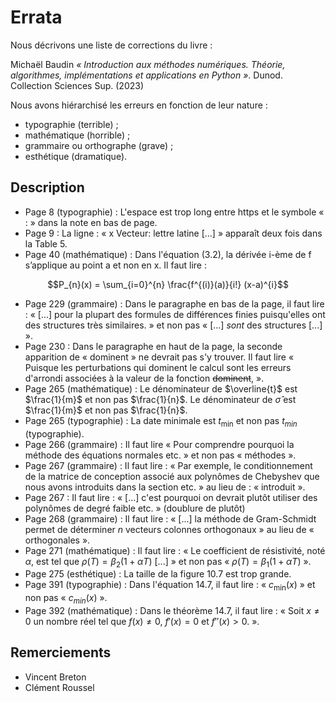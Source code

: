 # Errata
Nous décrivons une liste de corrections du livre :

Michaël Baudin _« Introduction aux méthodes numériques. Théorie, algorithmes, implémentations et applications en Python »_. Dunod. Collection Sciences Sup. (2023)

Nous avons hiérarchisé les erreurs en fonction de leur nature :
- typographie (terrible) ;
- mathématique (horrible) ;
- grammaire ou orthographe (grave) ;
- esthétique (dramatique).

## Description
- Page 8 (typographie) : L'espace est trop long entre https et le symbole « : » dans la note en bas de page.
- Page 9 : La ligne : « x Vecteur: lettre latine [...] » apparaît deux fois dans la Table 5.
- Page 40 (mathématique) : Dans l'équation (3.2), la dérivée i-ème de f s’applique au point a et non en x.
  Il faut lire :
```math
P_{n}(x) = \sum_{i=0}^{n} \frac{f^{(i)}(a)}{i!} (x-a)^{i}
```
- Page 229 (grammaire) : Dans le paragraphe en bas de la page, il faut lire : « \[...\] pour la plupart 
  des formules de différences finies puisqu'elles ont des structures très similaires. »
  et non pas « \[...\] _sont_ des structures \[...\] ».
- Page 230 : Dans le paragraphe en haut de la page, la seconde apparition de « dominent »
  ne devrait pas s'y trouver. Il faut lire « Puisque les perturbations qui dominent le calcul
  sont les erreurs d'arrondi associées à la valeur de la fonction ~~dominent~~, ».
- Page 265 (mathématique) : Le dénominateur de $\overline{t}$ est $\frac{1}{m}$ et non pas $\frac{1}{n}$.
  Le dénominateur de $\hat{\sigma}$ est $\frac{1}{m}$ et non pas $\frac{1}{n}$. 
- Page 265 (typographie) : La date minimale est $t_{\min}$ et non pas $t_{min}$ (typographie).
- Page 266 (grammaire) : Il faut lire « Pour comprendre pourquoi la méthode des équations normales etc. » et non pas « méthodes ».
- Page 267 (grammaire) : Il faut lire : « Par exemple, le conditionnement de la matrice de
  conception associé aux polynômes de Chebyshev que nous avons introduits dans
  la section etc. » au lieu de : « introduit ».
- Page 267 : Il faut lire : « [...] c'est pourquoi on devrait plutôt utiliser des polynômes
  de degré faible etc. » (doublure de plutôt)
- Page 268 (grammaire) : Il faut lire : « [...] la méthode de Gram-Schmidt permet de 
  déterminer $n$ vecteurs colonnes orthogonaux » au lieu de « orthogonales ».
- Page 271 (mathématique) : Il faut lire : « Le coefficient de résistivité, noté $\alpha$, est tel que 
  $\rho(T)=\beta_2(1 + \alpha T)$ [...] » et non pas « $\rho(T)=\beta_1(1 + \alpha T)$ ».
- Page 275 (esthétique) : La taille de la figure 10.7 est trop grande.
- Page 391 (typographie) : Dans l'équation 14.7, il faut lire : « $c_{\min}(x)$ » et non pas « $c_{min}(x)$ ».
- Page 392 (mathématique) : Dans le théorème 14.7, il faut lire : « Soit $x \neq 0$ un nombre réel
  tel que $f(x) \neq 0$, $f'(x) = 0$ et $f''(x) > 0$. ».

## Remerciements
- Vincent Breton
- Clément Roussel
